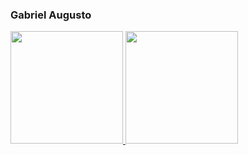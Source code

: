 ### Gabriel Augusto

 <div>
  <a href="https://github.com/GabrielSebeProgramador">
  <img height="180em" src="https://github-readme-stats.vercel.app/api?username=GabrielSebeProgramador&show_icons=true&theme=dark&include_all_commits=true&count_private=true"/>
  <img height="180em" src="https://github-readme-stats.vercel.app/api/top-langs/?username=GabrielSebeProgramador&layout=compact&langs_count=7&theme=dark"/>
</div>
<div style="display: inline_block"><br>
</div>
  
  ##
